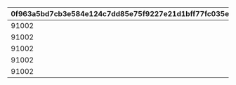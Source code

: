 |0f963a5bd7cb3e584e124c7dd85e75f9227e21d1bff77fc035e6c979c5d44491|218b448b0d93e5adb31c250b9816aeba8dd230bef2bbc711bce972104d072eba|44d22606358e6b0b5b858db4707dc170541ff25878e4e7b20e5732f1b17d3b4a|224193518547e6c1f3fda6b66fe955ca193cf1375c2a3147217c8644a605abf1|8b0b4f1b0cb6c19dcc2c110c2a895c023e2b426457bc737a04683d054b51bab9|ccd9ef56581fb7837fe2adeebfec91a9fdc194f734d8383f830fd0b66ddd0fe5|7d0d6d31c6abb31378516ac4a9345e47dceab2c3ccf462a4a387fa9be831feeb|cc47beb0b205fe88035afd55ed3600073cf390ba0ca8a691ff0c345fda12a971|3bf69962f5968ee3bea0197cd633ed0c959f36b7a2276fb9fa8e61104c30ce09|edf2fd1f4fe2942da6b0a64ccad7e1657d94e8d54e080d5b2ebe5e58db178e24|55666d2c3ddcd3c4b257229a80892997e881fb20d5cef0e4d6e7de93151c0917|4b34b8cdede49aa1844e6a4166feba0253c360f701a8f8f46ded6f060fbf6e2f|5ed8c7ddb35bea5b8f1fa429a920d802885cb79ecfa5b054a00fdfaec5c43262|0d7b5df34191e6bf6c7dcb52fd188e62fefba4426f63a01115c8125261ed93f4|3771a6da746454d9d5880dda2a275cacf0514c93aee042ca2eea99e45e02188e|de5a5da8f5a4ee53a0d57820c16d74779e3b56ba55cdd01d08660a7c86282bcc|
| --- | --- | --- | --- | --- | --- | --- | --- | --- | --- | --- | --- | --- | --- | --- | --- |
|91002|20|0|2|1005|0|0|1250000|20003|12|2|8|94002|1000|23001|25|
|91002|20|0|2|1006|0|0|1250000|20003|12|2|8|94002|1000|23001|25|
|91002|20|0|2|1007|0|0|1250000|20003|12|2|8|94002|1000|23001|25|
|91002|20|0|2|1008|0|0|1250000|20003|12|2|8|94002|1000|23001|25|
|91002|50|0|2|2002|0|0|5000000|20004|12|2|8|94002|1500|23001|10|